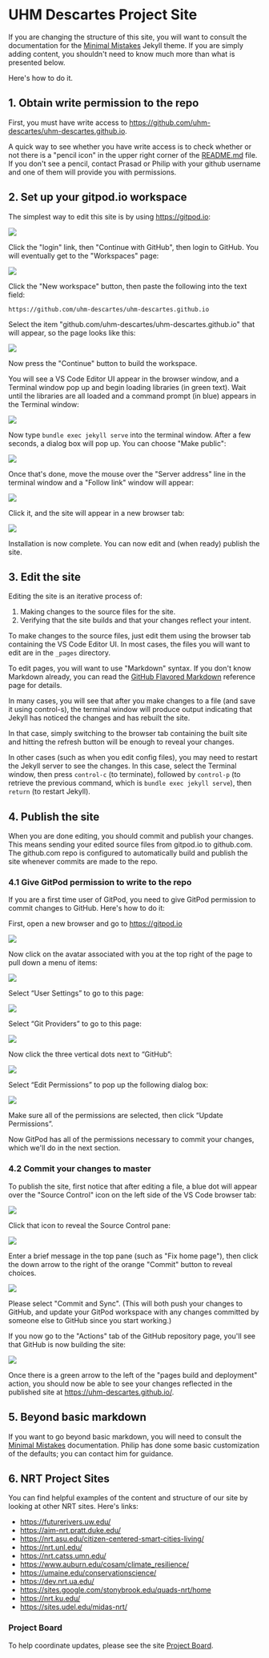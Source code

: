 # UHM Descartes Project Site

If you are changing the structure of this site, you will want to consult the documentation for the [Minimal Mistakes](https://mmistakes.github.io/minimal-mistakes/) Jekyll theme.  If you are simply adding content, you shouldn't need to know much more than what is presented below.

Here's how to do it.

## 1. Obtain write permission to the repo

First, you must have write access to <https://github.com/uhm-descartes/uhm-descartes.github.io>. 

A quick way to see whether you have write access is to check whether or not there is a "pencil icon" in the upper right corner of the [README.md](https://github.com/uhm-descartes/uhm-descartes.github.io/blob/master/README.md) file. If you don't see a pencil, contact Prasad or Philip with your github username and one of them will provide you with permissions.

## 2. Set up your gitpod.io workspace

The simplest way to edit this site is by using <https://gitpod.io>:

<img src="README-screenshots/gitpod-1.png"/>

Click the "login" link, then "Continue with GitHub", then login to GitHub. You will eventually get to the "Workspaces" page:

<img src="README-screenshots/gitpod-2.png"/>

Click the "New workspace" button, then paste the following into the text field:

```
https://github.com/uhm-descartes/uhm-descartes.github.io
```

Select the item "github.com/uhm-descartes/uhm-descartes.github.io" that will appear, so the page looks like this:

<img src="README-screenshots/gitpod-3.png"/>

Now press the "Continue" button to build the workspace.

You will see a VS Code Editor UI appear in the browser window, and a Terminal window pop up and begin loading libraries (in green text). Wait until the libraries are all loaded and a command prompt (in blue) appears in the Terminal window:

<img src="README-screenshots/gitpod-4.png"/>

Now type `bundle exec jekyll serve` into the terminal window.  After a few seconds, a dialog box will pop up. You can choose "Make public":

<img src="README-screenshots/gitpod-5.png"/>

Once that's done, move the mouse over the "Server address" line in the terminal window and a "Follow link" window will appear:

<img src="README-screenshots/gitpod-6.png"/>

Click it, and the site will appear in a new browser tab:

<img src="README-screenshots/gitpod-7.png"/>

Installation is now complete. You can now edit and (when ready) publish the site. 

## 3. Edit the site

Editing the site is an iterative process of:

1. Making changes to the source files for the site. 
2. Verifying that the site builds and that your changes reflect your intent.

To make changes to the source files, just edit them using the browser tab containing the VS Code Editor UI. In most cases, the files you will want to edit are in the `_pages` directory. 

To edit pages, you will want to use "Markdown" syntax.  If you don't know Markdown already, you can read the [GitHub Flavored Markdown](https://docs.github.com/en/get-started/writing-on-github/getting-started-with-writing-and-formatting-on-github/basic-writing-and-formatting-syntax) reference page for details. 

In many cases, you will see that after you make changes to a file (and save it using control-s), the terminal window will produce output indicating that Jekyll has noticed the changes and has rebuilt the site. 

In that case, simply switching to the browser tab containing the built site and hitting the refresh button will be enough to reveal your changes. 

In other cases (such as when you edit config files), you may need to restart the Jekyll server to see the changes.  In this case, select the Terminal window, then press `control-c` (to terminate), followed by `control-p` (to retrieve the previous command, which is `bundle exec jekyll serve`), then `return` (to restart Jekyll).

## 4. Publish the site

When you are done editing, you should commit and publish your changes. This means sending your edited source files from gitpod.io to github.com.  The github.com repo is configured to automatically build and publish the site whenever commits are made to the repo. 

### 4.1 Give GitPod permission to write to the repo

If you are a first time user of GitPod, you need to give GitPod permission to commit changes to GitHub. Here's how to do it:

First, open a new browser and go to <https://gitpod.io>

<img src="README-screenshots/gitpod-12.png"/>

Now click on the avatar associated with you at the top right of the page to pull down a menu of items:

<img src="README-screenshots/gitpod-13.png"/>

Select “User Settings” to go to this page:

<img src="README-screenshots/gitpod-14.png"/>

Select “Git Providers” to go to this page:

<img src="README-screenshots/gitpod-15.png"/>

Now click the three vertical dots next to “GitHub”:

<img src="README-screenshots/gitpod-16.png"/>

Select “Edit Permissions” to pop up the following dialog box:

<img src="README-screenshots/gitpod-17.png"/>

Make sure all of the permissions are selected, then click “Update Permissions”.

Now GitPod has all of the permissions necessary to commit your changes, which we'll do in the next section.

### 4.2 Commit your changes to master

To publish the site, first notice that after editing a file, a blue dot will appear over the "Source Control" icon on the left side of the VS Code browser tab:

<img src="README-screenshots/gitpod-8.png"/>

Click that icon to reveal the Source Control pane:

<img src="README-screenshots/gitpod-9.png"/>

Enter a brief message in the top pane (such as "Fix home page"), then click the down arrow to the right of the orange "Commit" button to reveal choices. 

<img src="README-screenshots/gitpod-10.png"/>

Please select "Commit and Sync". (This will both push your changes to GitHub, and update your GitPod workspace with any changes committed by someone else to GitHub since you start working.)

If you now go to the "Actions" tab of the GitHub repository page, you'll see that GitHub is now building the site:

<img src="README-screenshots/gitpod-11.png"/>

Once there is a green arrow to the left of the "pages build and deployment" action, you should now be able to see your changes reflected in the published site at <https://uhm-descartes.github.io/>.

## 5. Beyond basic markdown

If you want to go beyond basic markdown, you will need to consult the [Minimal Mistakes](https://mmistakes.github.io/minimal-mistakes/docs/quick-start-guide/) documentation. Philip has done some basic customization of the defaults; you can contact him for guidance. 

## 6. NRT Project Sites

You can find helpful examples of the content and structure of our site by looking at other NRT sites.  Here's links:

* https://futurerivers.uw.edu/
* https://aim-nrt.pratt.duke.edu/
* https://nrt.asu.edu/citizen-centered-smart-cities-living/
* https://nrt.unl.edu/
* https://nrt.catss.umn.edu/
* https://www.auburn.edu/cosam/climate_resilience/
* https://umaine.edu/conservationscience/
* https://dev.nrt.ua.edu/
* https://sites.google.com/stonybrook.edu/quads-nrt/home
* https://nrt.ku.edu/
* https://sites.udel.edu/midas-nrt/


### Project Board

To help coordinate updates, please see the site [Project Board](https://github.com/orgs/uhm-descartes/projects/1/views/1).
